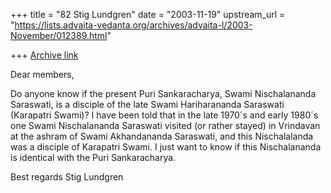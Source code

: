 +++
title = "82 Stig Lundgren"
date = "2003-11-19"
upstream_url = "https://lists.advaita-vedanta.org/archives/advaita-l/2003-November/012389.html"

+++
[Archive link](https://lists.advaita-vedanta.org/archives/advaita-l/2003-November/012389.html)

Dear members,

Do anyone know if the present Puri Sankaracharya, Swami Nischalananda Saraswati, is a disciple of the late Swami Hariharananda Saraswati (Karapatri Swami)? I have been told that in the late 1970´s and early 1980´s one Swami Nischalananda Saraswati visited (or rather stayed) in Vrindavan at the ashram of Swami Akhandananda Saraswati, and this Nischalalanda was a disciple of Karapatri Swami. I just want to know if this Nischalananda is identical with the Puri Sankaracharya.

Best regards
Stig Lundgren

